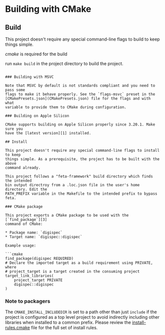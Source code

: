 # Building with CMake

## Build

This project doesn't require any special command-line flags to build to keep
things simple.

_cmake_ is required for the build

run `make build` in the project directory to build the project.
```

### Building with MSVC

Note that MSVC by default is not standards compliant and you need to pass some
flags to make it behave properly. See the `flags-msvc` preset in the
[CMakePresets.json](CMakePresets.json) file for the flags and with what
variable to provide them to CMake during configuration.

### Building on Apple Silicon

CMake supports building on Apple Silicon properly since 3.20.1. Make sure you
have the [latest version][1] installed.

## Install

This project doesn't require any special command-line flags to install to keep
things simple. As a prerequisite, the project has to be built with the above
command already.

This project follows a "feta-framework" build directory which finds the intended
bin output directroy from a .loc.json file in the user's home directory. Edit the
PATH_PREFIX variable in the Makefile to the intended prefix to bypass feta.

### CMake package

This project exports a CMake package to be used with the [`find_package`][3]
command of CMake:

* Package name: `digispec`
* Target name: `digispec::digispec`

Example usage:

```cmake
find_package(digispec REQUIRED)
# Declare the imported target as a build requirement using PRIVATE, where
# project_target is a target created in the consuming project
target_link_libraries(
    project_target PRIVATE
    digispec::digispec
)
```

### Note to packagers

The `CMAKE_INSTALL_INCLUDEDIR` is set to a path other than just `include` if
the project is configured as a top level project to avoid indirectly including
other libraries when installed to a common prefix. Please review the
[install-rules.cmake](cmake/install-rules.cmake) file for the full set of
install rules.

[1]: https://cmake.org/download/
[2]: https://cmake.org/cmake/help/latest/manual/cmake.1.html#install-a-project
[3]: https://cmake.org/cmake/help/latest/command/find_package.html
